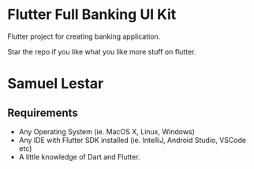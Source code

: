 # Flutter Full Banking UI Kit

Flutter project for creating banking application.

Star the repo if you like what you like more stuff on flutter.

<h1 align="left">
  Samuel Lestar
</h1>


## Requirements
* Any Operating System (ie. MacOS X, Linux, Windows)
* Any IDE with Flutter SDK installed (ie. IntelliJ, Android Studio, VSCode etc)
* A little knowledge of Dart and Flutter.
